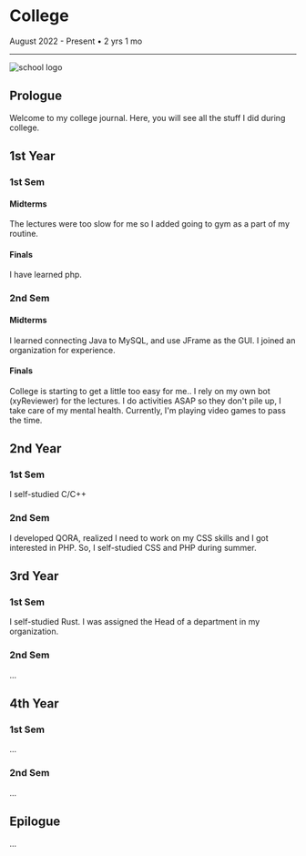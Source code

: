 # College
August 2022 - Present • 2 yrs 1 mo
<hr> 

![school logo](https://upload.wikimedia.org/wikipedia/en/1/11/QCU_Logo_2019.png)
## Prologue
Welcome to my college journal. Here, you will see all the stuff I did during college.
## 1st Year
### 1st Sem
#### Midterms
The lectures were too slow for me so I added going to gym as a part of my routine.
#### Finals
I have learned php.
### 2nd Sem
#### Midterms
I learned connecting Java to MySQL, and use JFrame as the GUI. I joined an organization for experience.
#### Finals
College is starting to get a little too easy for me.. I rely on my own bot (xyReviewer) for the lectures. I do activities ASAP so they don't pile up, I take care of my mental health. Currently, I'm playing video games to pass the time.
## 2nd Year
### 1st Sem
I self-studied C/C++
### 2nd Sem
I developed QORA, realized I need to work on my CSS skills and I got interested in PHP. So, I self-studied CSS and PHP during summer.
## 3rd Year
### 1st Sem
I self-studied Rust. I was assigned the Head of a department in my organization.
### 2nd Sem
...
## 4th Year
### 1st Sem
...
### 2nd Sem
...
## Epilogue
...
